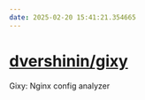 ```yaml
---
date: 2025-02-20 15:41:21.354665
---
```


# [dvershinin/gixy](https://github.com/dvershinin/gixy)

Gixy: Nginx config analyzer